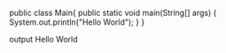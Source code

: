 public class Main{
public static void main(String[] args) 
{
 System.out.println("Hello World");
}
}

output
Hello World
